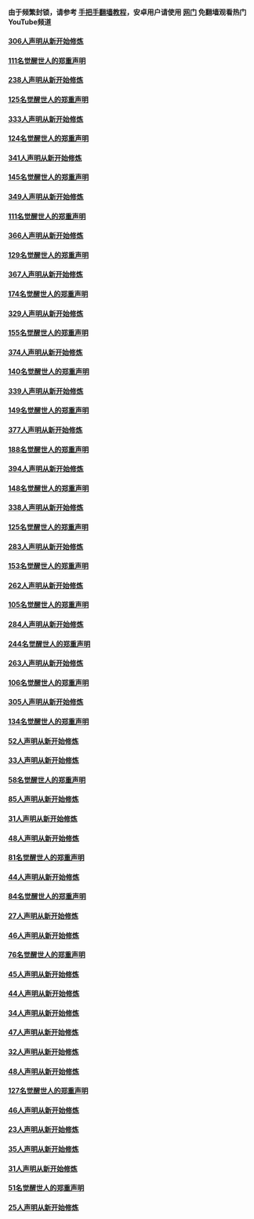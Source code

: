 #### 由于频繁封锁，请参考 [手把手翻墙教程](https://github.com/gfw-breaker/guides/wiki/)，安卓用户请使用 [网门](https://github.com/gfw-breaker/nogfw/blob/master/dl.md?t=07161501) 免翻墙观看热门YouTube频道 

#### [306人声明从新开始修炼](../pages/91/428076.md?t=07161501) 

#### [111名觉醒世人的郑重声明](../pages/91/428075.md?t=07161501) 

#### [238人声明从新开始修炼](../pages/91/427767.md?t=07161501) 

#### [125名觉醒世人的郑重声明](../pages/91/427766.md?t=07161501) 

#### [333人声明从新开始修炼](../pages/91/427525.md?t=07161501) 

#### [124名觉醒世人的郑重声明](../pages/91/427524.md?t=07161501) 

#### [341人声明从新开始修炼](../pages/91/427255.md?t=07161501) 

#### [145名觉醒世人的郑重声明](../pages/91/427254.md?t=07161501) 

#### [349人声明从新开始修炼](../pages/91/426969.md?t=07161501) 

#### [111名觉醒世人的郑重声明](../pages/91/426968.md?t=07161501) 

#### [366人声明从新开始修炼](../pages/91/426737.md?t=07161501) 

#### [129名觉醒世人的郑重声明](../pages/91/426736.md?t=07161501) 

#### [367人声明从新开始修炼](../pages/91/426421.md?t=07161501) 

#### [174名觉醒世人的郑重声明](../pages/91/426420.md?t=07161501) 

#### [329人声明从新开始修炼](../pages/91/426139.md?t=07161501) 

#### [155名觉醒世人的郑重声明](../pages/91/426138.md?t=07161501) 

#### [374人声明从新开始修炼](../pages/91/425811.md?t=07161501) 

#### [140名觉醒世人的郑重声明](../pages/91/425810.md?t=07161501) 

#### [339人声明从新开始修炼](../pages/91/425690.md?t=07161501) 

#### [149名觉醒世人的郑重声明](../pages/91/425689.md?t=07161501) 

#### [377人声明从新开始修炼](../pages/91/424867.md?t=07161501) 

#### [188名觉醒世人的郑重声明](../pages/91/424866.md?t=07161501) 

#### [394人声明从新开始修炼](../pages/91/423914.md?t=07161501) 

#### [148名觉醒世人的郑重声明](../pages/91/423913.md?t=07161501) 

#### [338人声明从新开始修炼](../pages/91/423540.md?t=07161501) 

#### [125名觉醒世人的郑重声明](../pages/91/423539.md?t=07161501) 

#### [283人声明从新开始修炼](../pages/91/423296.md?t=07161501) 

#### [153名觉醒世人的郑重声明](../pages/91/423295.md?t=07161501) 

#### [262人声明从新开始修炼](../pages/91/423004.md?t=07161501) 

#### [105名觉醒世人的郑重声明](../pages/91/423003.md?t=07161501) 

#### [284人声明从新开始修炼](../pages/91/422707.md?t=07161501) 

#### [244名觉醒世人的郑重声明](../pages/91/422706.md?t=07161501) 

#### [263人声明从新开始修炼](../pages/91/422553.md?t=07161501) 

#### [106名觉醒世人的郑重声明](../pages/91/422552.md?t=07161501) 

#### [305人声明从新开始修炼](../pages/91/422153.md?t=07161501) 

#### [134名觉醒世人的郑重声明](../pages/91/422152.md?t=07161501) 

#### [52人声明从新开始修炼](../pages/91/421846.md?t=07161501) 

#### [33人声明从新开始修炼](../pages/91/421804.md?t=07161501) 

#### [58名觉醒世人的郑重声明](../pages/91/421845.md?t=07161501) 

#### [85人声明从新开始修炼](../pages/91/421769.md?t=07161501) 

#### [31人声明从新开始修炼](../pages/91/421763.md?t=07161501) 

#### [48人声明从新开始修炼](../pages/91/421605.md?t=07161501) 

#### [81名觉醒世人的郑重声明](../pages/91/421656.md?t=07161501) 

#### [44人声明从新开始修炼](../pages/91/421544.md?t=07161501) 

#### [84名觉醒世人的郑重声明](../pages/91/421543.md?t=07161501) 

#### [27人声明从新开始修炼](../pages/91/421465.md?t=07161501) 

#### [46人声明从新开始修炼](../pages/91/421454.md?t=07161501) 

#### [76名觉醒世人的郑重声明](../pages/91/421453.md?t=07161501) 

#### [45人声明从新开始修炼](../pages/91/421452.md?t=07161501) 

#### [44人声明从新开始修炼](../pages/91/421422.md?t=07161501) 

#### [34人声明从新开始修炼](../pages/91/421322.md?t=07161501) 

#### [47人声明从新开始修炼](../pages/91/421264.md?t=07161501) 

#### [32人声明从新开始修炼](../pages/91/421225.md?t=07161501) 

#### [48人声明从新开始修炼](../pages/91/421202.md?t=07161501) 

#### [127名觉醒世人的郑重声明](../pages/91/421224.md?t=07161501) 

#### [46人声明从新开始修炼](../pages/91/421203.md?t=07161501) 

#### [23人声明从新开始修炼](../pages/91/421138.md?t=07161501) 

#### [35人声明从新开始修炼](../pages/91/421122.md?t=07161501) 

#### [31人声明从新开始修炼](../pages/91/421081.md?t=07161501) 

#### [51名觉醒世人的郑重声明](../pages/91/421080.md?t=07161501) 

#### [25人声明从新开始修炼](../pages/91/421020.md?t=07161501) 

